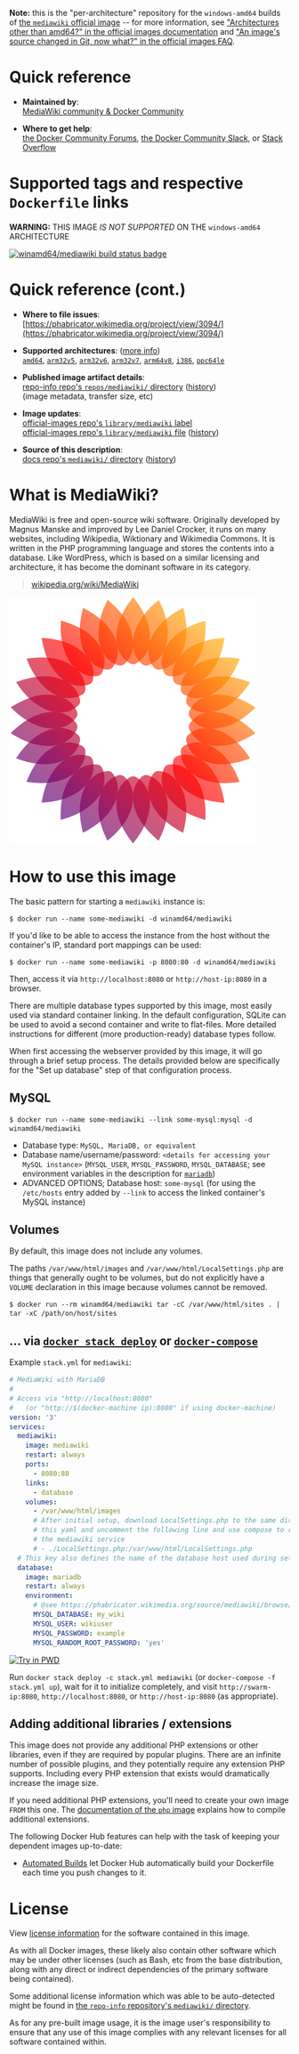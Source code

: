 <!--

********************************************************************************

WARNING:

    DO NOT EDIT "mediawiki/README.md"

    IT IS AUTO-GENERATED

    (from the other files in "mediawiki/" combined with a set of templates)

********************************************************************************

-->

**Note:** this is the "per-architecture" repository for the `windows-amd64` builds of [the `mediawiki` official image](https://hub.docker.com/_/mediawiki) -- for more information, see ["Architectures other than amd64?" in the official images documentation](https://github.com/docker-library/official-images#architectures-other-than-amd64) and ["An image's source changed in Git, now what?" in the official images FAQ](https://github.com/docker-library/faq#an-images-source-changed-in-git-now-what).

# Quick reference

-	**Maintained by**:  
	[MediaWiki community & Docker Community](https://github.com/wikimedia/mediawiki-docker)

-	**Where to get help**:  
	[the Docker Community Forums](https://forums.docker.com/), [the Docker Community Slack](https://dockr.ly/slack), or [Stack Overflow](https://stackoverflow.com/search?tab=newest&q=docker)

# Supported tags and respective `Dockerfile` links

**WARNING:** THIS IMAGE *IS NOT SUPPORTED* ON THE `windows-amd64` ARCHITECTURE

[![winamd64/mediawiki build status badge](https://img.shields.io/jenkins/s/https/doi-janky.infosiftr.net/job/multiarch/job/windows-amd64/job/mediawiki.svg?label=winamd64/mediawiki%20%20build%20job)](https://doi-janky.infosiftr.net/job/multiarch/job/windows-amd64/job/mediawiki/)

# Quick reference (cont.)

-	**Where to file issues**:  
	[https://phabricator.wikimedia.org/project/view/3094/](https://phabricator.wikimedia.org/project/view/3094/)

-	**Supported architectures**: ([more info](https://github.com/docker-library/official-images#architectures-other-than-amd64))  
	[`amd64`](https://hub.docker.com/r/amd64/mediawiki/), [`arm32v5`](https://hub.docker.com/r/arm32v5/mediawiki/), [`arm32v6`](https://hub.docker.com/r/arm32v6/mediawiki/), [`arm32v7`](https://hub.docker.com/r/arm32v7/mediawiki/), [`arm64v8`](https://hub.docker.com/r/arm64v8/mediawiki/), [`i386`](https://hub.docker.com/r/i386/mediawiki/), [`ppc64le`](https://hub.docker.com/r/ppc64le/mediawiki/)

-	**Published image artifact details**:  
	[repo-info repo's `repos/mediawiki/` directory](https://github.com/docker-library/repo-info/blob/master/repos/mediawiki) ([history](https://github.com/docker-library/repo-info/commits/master/repos/mediawiki))  
	(image metadata, transfer size, etc)

-	**Image updates**:  
	[official-images repo's `library/mediawiki` label](https://github.com/docker-library/official-images/issues?q=label%3Alibrary%2Fmediawiki)  
	[official-images repo's `library/mediawiki` file](https://github.com/docker-library/official-images/blob/master/library/mediawiki) ([history](https://github.com/docker-library/official-images/commits/master/library/mediawiki))

-	**Source of this description**:  
	[docs repo's `mediawiki/` directory](https://github.com/docker-library/docs/tree/master/mediawiki) ([history](https://github.com/docker-library/docs/commits/master/mediawiki))

# What is MediaWiki?

MediaWiki is free and open-source wiki software. Originally developed by Magnus Manske and improved by Lee Daniel Crocker, it runs on many websites, including Wikipedia, Wiktionary and Wikimedia Commons. It is written in the PHP programming language and stores the contents into a database. Like WordPress, which is based on a similar licensing and architecture, it has become the dominant software in its category.

> [wikipedia.org/wiki/MediaWiki](https://en.wikipedia.org/wiki/MediaWiki)

![logo](https://raw.githubusercontent.com/docker-library/docs/27b797857efd9253c0981c09696f579a167062d4/mediawiki/logo.svg?sanitize=true)

# How to use this image

The basic pattern for starting a `mediawiki` instance is:

```console
$ docker run --name some-mediawiki -d winamd64/mediawiki
```

If you'd like to be able to access the instance from the host without the container's IP, standard port mappings can be used:

```console
$ docker run --name some-mediawiki -p 8080:80 -d winamd64/mediawiki
```

Then, access it via `http://localhost:8080` or `http://host-ip:8080` in a browser.

There are multiple database types supported by this image, most easily used via standard container linking. In the default configuration, SQLite can be used to avoid a second container and write to flat-files. More detailed instructions for different (more production-ready) database types follow.

When first accessing the webserver provided by this image, it will go through a brief setup process. The details provided below are specifically for the "Set up database" step of that configuration process.

## MySQL

```console
$ docker run --name some-mediawiki --link some-mysql:mysql -d winamd64/mediawiki
```

-	Database type: `MySQL, MariaDB, or equivalent`
-	Database name/username/password: `<details for accessing your MySQL instance>` (`MYSQL_USER`, `MYSQL_PASSWORD`, `MYSQL_DATABASE`; see environment variables in the description for [`mariadb`](https://hub.docker.com/_/mariadb/))
-	ADVANCED OPTIONS; Database host: `some-mysql` (for using the `/etc/hosts` entry added by `--link` to access the linked container's MySQL instance)

## Volumes

By default, this image does not include any volumes.

The paths `/var/www/html/images` and `/var/www/html/LocalSettings.php` are things that generally ought to be volumes, but do not explicitly have a `VOLUME` declaration in this image because volumes cannot be removed.

```console
$ docker run --rm winamd64/mediawiki tar -cC /var/www/html/sites . | tar -xC /path/on/host/sites
```

## ... via [`docker stack deploy`](https://docs.docker.com/engine/reference/commandline/stack_deploy/) or [`docker-compose`](https://github.com/docker/compose)

Example `stack.yml` for `mediawiki`:

```yaml
# MediaWiki with MariaDB
#
# Access via "http://localhost:8080"
#   (or "http://$(docker-machine ip):8080" if using docker-machine)
version: '3'
services:
  mediawiki:
    image: mediawiki
    restart: always
    ports:
      - 8080:80
    links:
      - database
    volumes:
      - /var/www/html/images
      # After initial setup, download LocalSettings.php to the same directory as
      # this yaml and uncomment the following line and use compose to restart
      # the mediawiki service
      # - ./LocalSettings.php:/var/www/html/LocalSettings.php
  # This key also defines the name of the database host used during setup instead of the default "localhost"
  database:
    image: mariadb
    restart: always
    environment:
      # @see https://phabricator.wikimedia.org/source/mediawiki/browse/master/includes/DefaultSettings.php
      MYSQL_DATABASE: my_wiki
      MYSQL_USER: wikiuser
      MYSQL_PASSWORD: example
      MYSQL_RANDOM_ROOT_PASSWORD: 'yes'
```

[![Try in PWD](https://github.com/play-with-docker/stacks/raw/cff22438cb4195ace27f9b15784bbb497047afa7/assets/images/button.png)](http://play-with-docker.com?stack=https://raw.githubusercontent.com/docker-library/docs/a8d47398e44e74e193ba2603bfa122134ac10a34/mediawiki/stack.yml)

Run `docker stack deploy -c stack.yml mediawiki` (or `docker-compose -f stack.yml up`), wait for it to initialize completely, and visit `http://swarm-ip:8080`, `http://localhost:8080`, or `http://host-ip:8080` (as appropriate).

## Adding additional libraries / extensions

This image does not provide any additional PHP extensions or other libraries, even if they are required by popular plugins. There are an infinite number of possible plugins, and they potentially require any extension PHP supports. Including every PHP extension that exists would dramatically increase the image size.

If you need additional PHP extensions, you'll need to create your own image `FROM` this one. The [documentation of the `php` image](https://github.com/docker-library/docs/blob/31280550a3c7104fef824450753844d2f3d917be/php/README.md#how-to-install-more-php-extensions) explains how to compile additional extensions.

The following Docker Hub features can help with the task of keeping your dependent images up-to-date:

-	[Automated Builds](https://docs.docker.com/docker-hub/builds/) let Docker Hub automatically build your Dockerfile each time you push changes to it.

# License

View [license information](https://phabricator.wikimedia.org/source/mediawiki/browse/master/COPYING) for the software contained in this image.

As with all Docker images, these likely also contain other software which may be under other licenses (such as Bash, etc from the base distribution, along with any direct or indirect dependencies of the primary software being contained).

Some additional license information which was able to be auto-detected might be found in [the `repo-info` repository's `mediawiki/` directory](https://github.com/docker-library/repo-info/tree/master/repos/mediawiki).

As for any pre-built image usage, it is the image user's responsibility to ensure that any use of this image complies with any relevant licenses for all software contained within.
